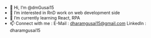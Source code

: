 - 👋 Hi, I’m @dmGusai15
- 👀 I’m interested in RnD work on web development side
- 🌱 I’m currently learning React, RPA
- 📫 Connect with me : 
    E-Mail : dharamgusai15@gmail.com
    LinkedIn : dharamgusai15

<!---
- 💞️ I’m looking to collaborate on ...
dmGusai15/dmGusai15 is a ✨ special ✨ repository because its `README.md` (this file) appears on your GitHub profile.
You can click the Preview link to take a look at your changes.
--->
